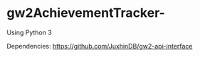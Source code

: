 # gw2AchievementTracker-
Using Python 3  

Dependencies: 
 https://github.com/JuxhinDB/gw2-api-interface
